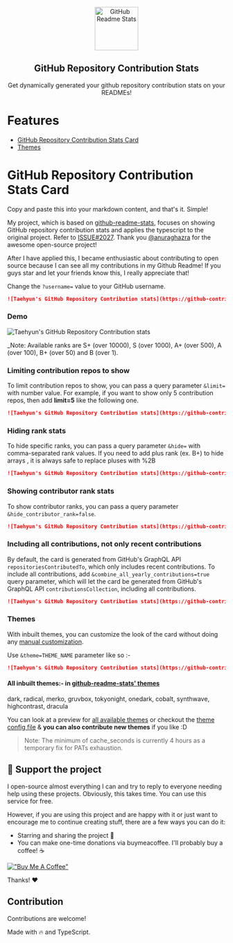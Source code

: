 <p align="center">
 <img width="100px" src="https://res.cloudinary.com/anuraghazra/image/upload/v1594908242/logo_ccswme.svg" align="center" alt="GitHub Readme Stats" />
 <h2 align="center">GitHub Repository Contribution Stats</h2>
 <p align="center">Get dynamically generated your github repository contribution stats on your READMEs!</p>
</p>

# Features

- [GitHub Repository Contribution Stats Card](#github-repository-contribution-stats-card)
- [Themes](#themes)

# GitHub Repository Contribution Stats Card

Copy and paste this into your markdown content, and that's it. Simple!

My project, which is based on [github-readme-stats](https://github.com/anuraghazra/github-readme-stats), focuses on showing GitHub repository contribution stats and applies the typescript to the original project. Refer to [ISSUE#2027](https://github.com/anuraghazra/github-readme-stats/issues/2027). Thank you [@anuraghazra](https://github.com/anuraghazra) for the awesome open-source project!

After I have applied this, I became enthusiastic about contributing to open source because I can see all my contributions in my Github Readme! If you guys star and let your friends know this, I really appreciate that!

Change the `?username=` value to your GitHub username.

```md
![Taehyun's GitHub Repository Contribution stats](https://github-contributor-stats.vercel.app/api?username=HwangTaehyun)
```

### Demo

![Taehyun's GitHub Repository Contribution stats](https://github-contributor-stats.vercel.app/api?username=HwangTaehyun&hide=B)

\_Note: Available ranks are S+ (over 10000), S (over 1000), A+ (over 500), A (over 100), B+ (over 50) and B (over 1).

### Limiting contribution repos to show

To limit contribution repos to show, you can pass a query parameter `&limit=` with number value. For example, if you want to show only 5 contribution repos, then add **limit=5** like the following one.

```md
![Taehyun's GitHub Repository Contribution stats](https://github-contributor-stats.vercel.app/api?username=HwangTaehyun&limit=5)
```

### Hiding rank stats

To hide specific ranks, you can pass a query parameter `&hide=` with comma-separated rank values. If you need to add plus rank (ex. B+) to hide arrays , it is always safe to replace pluses with %2B

```md
![Taehyun's GitHub Repository Contribution stats](https://github-contributor-stats.vercel.app/api?username=HwangTaehyun&hide=B,B%2B)
```

### Showing contributor rank stats

To show contributor ranks, you can pass a query parameter `&hide_contributor_rank=false`.

```md
![Taehyun's GitHub Repository Contribution stats](https://github-contributor-stats.vercel.app/api?username=HwangTaehyun&hide=B,B%2B&hide_contributor_rank=false&limit=5)
```

### Including all contributions, not only recent contributions

By default, the card is generated from GitHub's GraphQL API `repositoriesContributedTo`, which only includes recent contributions. To include all contributions, add `&combine_all_yearly_contributions=true` query parameter, which will let the card be generated from GitHub's GraphQL API `contributionsCollection`, including all contributions.

```md
![Taehyun's GitHub Repository Contribution stats](https://github-contributor-stats.vercel.app/api?username=HwangTaehyun&combine_all_yearly_contributions=true)
```

### Themes

With inbuilt themes, you can customize the look of the card without doing any [manual customization](#customization).

Use `&theme=THEME_NAME` parameter like so :-

```md
![Taehyun's GitHub Repository Contribution stats](https://github-contributor-stats.vercel.app/api?username=HwangTaehyun&hide=B&theme=default)
```

#### All inbuilt themes:- in <a href="https://github.com/anuraghazra/github-readme-stats">github-readme-stats' themes</a>

dark, radical, merko, gruvbox, tokyonight, onedark, cobalt, synthwave, highcontrast, dracula

You can look at a preview for [all available themes](./themes/README.md) or checkout the [theme config file](./themes/index.js) & **you can also contribute new themes** if you like :D

> Note: The minimum of cache_seconds is currently 4 hours as a temporary fix for PATs exhaustion.

## :sparkling_heart: Support the project

I open-source almost everything I can and try to reply to everyone needing help using these projects. Obviously,
this takes time. You can use this service for free.

However, if you are using this project and are happy with it or just want to encourage me to continue creating stuff, there are a few ways you can do it:

- Starring and sharing the project :rocket:
- You can make one-time donations via buymeacoffee. I'll probably buy a coffee! :coffee:

[!["Buy Me A Coffee"](https://www.buymeacoffee.com/assets/img/custom_images/orange_img.png)](https://www.buymeacoffee.com/eeht17173)

Thanks! :heart:

## Contribution

Contributions are welcome!

Made with :fire: and TypeScript.
